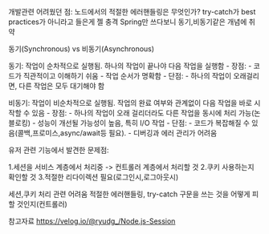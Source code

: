 개발관련 어려웠던 점:
노드에서의 적절한 에러핸들링은 무엇인가? try-catch가 best practices가 아니라고 들은게 젤 충격
Spring만 쓰다보니 동기,비동기같은 개념에 취약

동기(Synchronous) vs 비동기(Asynchronous)

동기: 작업이 순차적으로 실행됨. 하나의 작업이 끝나야 다음 작업을 실행함
    - 장점: 
        - 코드가 직관적이고 이해하기 쉬움
        - 작업 순서가 명확함
    - 단점: 
        - 하나의 작업이 오래걸리면, 다른 작업은 모두 대기해야 함

비동기: 작업이 비순차적으로 실행됨. 작업의 완료 여부와 관계없이 다음 작업을 바로 시작할 수 있음
    - 장점:
        - 하나의 작업이 오래 걸리더라도 다른 작업을 동시에 처리 가능(논블로킹)
        - 성능이 개선될 가능성이 높음, 특히 I/O 작업
    - 단점: 
        - 코드가 복잡해질 수 있음(콜백,프로미스,async/await등 필요).
        - 디버깅과 에러 관리가 어려움 


유저 관련 기능에서 발견한 문제점: 

1.세션을 서비스 계층에서 처리중 -> 컨트롤러 계층에서 처리할 것
2.쿠키 사용하는지 확인할 것 
3.적절한 리다이렉션 필요(로그인시,로그아웃시)

세션,쿠키 처리 관련 어려움
적절한 에러핸들링, try-catch 구문을 쓰는 것을 어떻게 피할 것인지(컨트롤러)







참고자료
https://velog.io/@ryudg_/Node.js-Session

